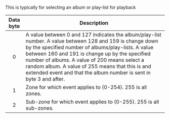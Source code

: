 This is typically for selecting an album or play-list for playback 

 | Data byte | Description                                                                                                                                                                                                                                                                                                                                                                                  | 
 | :---------: | -----------                                                                                                                                                                                                                                                                                                                                                                                  | 
 | 0         | A value between 0 and 127 indicates the album/play-list number. A value between 128 and 159 is change down by the specified number of albums/play-lists. A value between 160 and 191 is change up by the specified number of albums. A value of 200 means select a random album. A value of 255 means that this is and extended event and that the album number is sent in byte 3 and after. | 
 | 1         | Zone for which event applies to (0-254). 255 is all zones.                                                                                                                                                                                                                                                                                                                                   | 
 | 2         | Sub-zone for which event applies to (0-255). 255 is all sub-zones.                                                                                                                                                                                                                                                                                                                           | 
